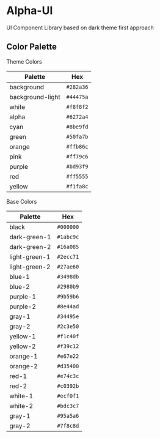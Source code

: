# Alpha-UI

UI Component Library based on dark theme first approach

## Color Palette

Theme Colors

| Palette          | Hex       |
| ---------------- | --------- |
| background       | `#282a36` |
| background-light | `#44475a` |
| white            | `#f8f8f2` |
| alpha            | `#6272a4` |
| cyan             | `#8be9fd` |
| green            | `#50fa7b` |
| orange           | `#ffb86c` |
| pink             | `#ff79c6` |
| purple           | `#bd93f9` |
| red              | `#ff5555` |
| yellow           | `#f1fa8c` |

Base Colors

| Palette       | Hex       |
| ------------- | --------- |
| black         | `#000000` |
| dark-green-1  | `#1abc9c` |
| dark-green-2  | `#16a085` |
| light-green-1 | `#2ecc71` |
| light-green-2 | `#27ae60` |
| blue-1        | `#3498db` |
| blue-2        | `#2980b9` |
| purple-1      | `#9b59b6` |
| purple-2      | `#8e44ad` |
| gray-1        | `#34495e` |
| gray-2        | `#2c3e50` |
| yellow-1      | `#f1c40f` |
| yellow-2      | `#f39c12` |
| orange-1      | `#e67e22` |
| orange-2      | `#d35400` |
| red-1         | `#e74c3c` |
| red-2         | `#c0392b` |
| white-1       | `#ecf0f1` |
| white-2       | `#bdc3c7` |
| gray-1        | `#95a5a6` |
| gray-2        | `#7f8c8d` |
